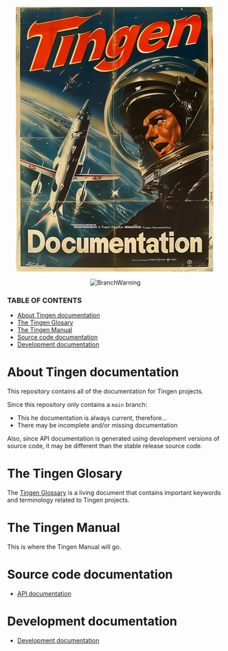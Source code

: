 <!--
  u240805_work-in-progress
-->

<div align="center">

  ![logo](./.github/Images/Logos/TingenDocumentation-464x616.png)

  ![BranchWarning](https://img.shields.io/badge/Release-24.8-teal?style=for-the-badge)

</div>

### TABLE OF CONTENTS
- [About Tingen documentation](#about-tingen-documentation)
- [The Tingen Glosary](#the-tingen-glosary)
- [The Tingen Manual](#the-tingen-manual)
- [Source code documentation](#source-code-documentation)
- [Development documentation](#development-documentation)

# About Tingen documentation

This repository contains all of the documentation for Tingen projects.

Since this repository only contains a `main` branch:

- This he documentation is always current, therefore...
- There may be incomplete and/or missing documentation

Also, since API documentation is generated using development versions of source code, it may be different than the stable release source code.

# The Tingen Glosary

The [Tingen Glossary](Glossary.md) is a living document that contains important keywords and terminology related to Tingen projects.

# The Tingen Manual

This is where the Tingen Manual will go.

# Source code documentation

- [API documentation](./docs/README.md)

# Development documentation

- [Development documentation](./Development/README.md)
